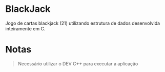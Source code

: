 # BlackJack
Jogo de cartas blackjack (21) utilizando estrutura de dados desenvolvida inteiramente em C.

# Notas

> Necessário utilizar o DEV C++ para executar a aplicação
